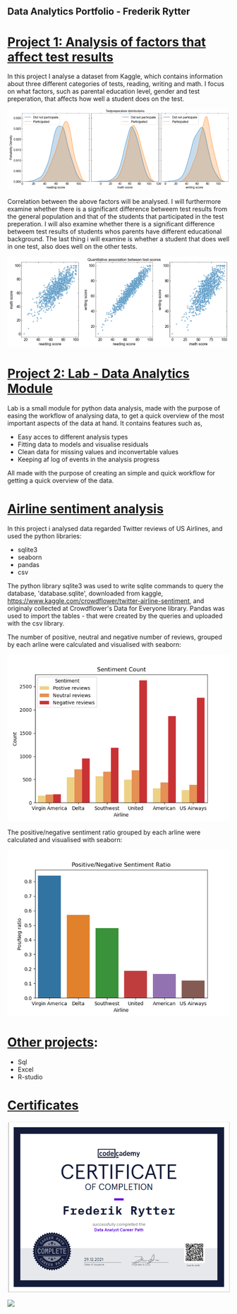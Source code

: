 ## Data Analytics Portfolio - Frederik Rytter

# [Project 1: Analysis of factors that affect test results](https://github.com/fred465f/exams)
In this project I analyse a dataset from Kaggle, which contains information about three different categories of tests, reading, writing and math. I focus on what factors, such as parental education level, gender and test preperation, that affects how well a student does on the test.

![](/images/eksamens-score-fordeling-pages-new.png)

Correlation between the above factors will be analysed. I will furthermore examine whether there is a significant difference betweem test results from the general population and that of the students that participated in the test preperation. I will also examine whether there is a significant difference betweem test results of students whos parents have different educational background. The last thing i will examine is whether a student that does well in one test, also does well on the other tests.

![](/images/scatter-pages-new.png)

# [Project 2: Lab - Data Analytics Module](https://github.com/fred465f/Lab)
Lab is a small module for python data analysis, made with the purpose of easing
the workflow of analysing data, to get a quick overview of the most important aspects of the data at hand.
It contains features such as,

 - Easy acces to different analysis types
 - Fitting data to models and visualise residuals
 - Clean data for missing values and inconvertable values
 - Keeping af log of events in the analysis progress

All made with the purpose of creating an simple and quick workflow for getting a quick overview of the data.

# [Airline sentiment analysis](https://github.com/fred465f/Airline_sentiment_repo)

In this project i analysed data regarded Twitter reviews of US Airlines, and used the python libraries:

 - sqlite3
 - seaborn
 - pandas
 - csv

The python library sqlite3 was used to write sqlite commands to query the database, 'database.sqlite', downloaded from kaggle, 
https://www.kaggle.com/crowdflower/twitter-airline-sentiment, and originaly collected at Crowdflower's Data for Everyone library. 
Pandas was used to import the tables - that were created by the queries and uploaded with the csv library. 

The number of positive, neutral and negative number of reviews, grouped by each arline were calculated and visualised with seaborn:

![](/images/Sentiment_Count.png)

The positive/negative sentiment ratio grouped by each arline were calculated and visualised with seaborn:

![](/images/PositiveNegative_Sentiment_Ratio.png)

# [Other projects](https://github.com/fred465f/Projects_Repo):
 - Sql
 - Excel
 - R-studio

# [Certificates](https://github.com/fred465f/Data_Analytics_Portfolio/tree/main/Codecademy_Certificates)

![](/Codecademy_Certificates/data_analyst_screenshot.png)

![](/Codecademy_Certificates/Sql_Analysis_Skærmbillede.png)

